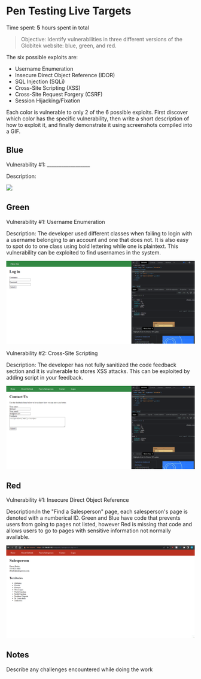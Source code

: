 # Pen Testing Live Targets

Time spent: **5** hours spent in total

> Objective: Identify vulnerabilities in three different versions of the Globitek website: blue, green, and red.

The six possible exploits are:

* Username Enumeration
* Insecure Direct Object Reference (IDOR)
* SQL Injection (SQLi)
* Cross-Site Scripting (XSS)
* Cross-Site Request Forgery (CSRF)
* Session Hijacking/Fixation

Each color is vulnerable to only 2 of the 6 possible exploits. First discover which color has the specific vulnerability, then write a short description of how to exploit it, and finally demonstrate it using screenshots compiled into a GIF.

## Blue

Vulnerability #1: __________________

Description:

<img src="blue-vuln1.gif">


## Green

Vulnerability #1: Username Enumeration

Description: The developer used different classes when failing to login with a username belonging to an account and one that does not. It is also easy to spot do to one class using bold lettering while one is plaintext. This vulnerability can be exploited to find usernames in the system.

<img src="greenenumeration.gif">

Vulnerability #2: Cross-Site Scripting

Description: The developer has not fully sanitized the code feedback section and it is vulnerable to stores XSS attacks. This can be exploited by adding script in your feedback.

<img src="greenXSS.gif">


## Red

Vulnerability #1: Insecure Direct Object Reference

Description:In the "Find a Salesperson" page, each salesperson's page is denoted with a numberical ID. Green and Blue have code that prevents users from going to pages not listed, however Red is missing that code and allows users to go to pages with sensitive information not normally available. 

<img src="redIDOR.gif">


## Notes

Describe any challenges encountered while doing the work
